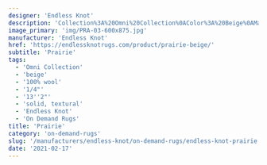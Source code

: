 ```yaml
---
designer: 'Endless Knot'
description: 'Collection%3A%20Omni%20Collection%0AColor%3A%20Beige%0AMaterial%3A%20100%25%20WoolPile%3A%201/4%22Width%3A%2013%272%22Style%3A%20Solid%2C%20TexturalPattern%20Repeat%3A%20N/A'
image_primary: 'img/PRA-03-600x875.jpg'
manufacturer: 'Endless Knot'
href: 'https://endlessknotrugs.com/product/prairie-beige/'
subtitle: 'Prairie'
tags:
  - 'Omni Collection'
  - 'beige'
  - '100% wool'
  - '1/4"'
  - '13''2"'
  - 'solid, textural'
  - 'Endless Knot'
  - 'On Demand Rugs'
title: 'Prairie'
category: 'on-demand-rugs'
slug: '/manufacturers/endless-knot/on-demand-rugs/endless-knot-prairie'
date: '2021-02-17'
---
```

